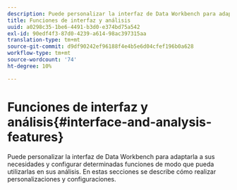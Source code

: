 ```yaml
---
description: Puede personalizar la interfaz de Data Workbench para adaptarla a sus necesidades y configurar determinadas funciones de modo que pueda utilizarlas en sus análisis. En estas secciones se describe cómo realizar personalizaciones y configuraciones.
title: Funciones de interfaz y análisis
uuid: a0298c35-1be6-4491-b3d0-e374bd75a542
exl-id: 90edf4f3-87d0-4239-a614-98ac397315aa
translation-type: tm+mt
source-git-commit: d9df90242ef96188f4e4b5e6d04cfef196b0a628
workflow-type: tm+mt
source-wordcount: '74'
ht-degree: 10%

---
```


# Funciones de interfaz y análisis{#interface-and-analysis-features}

Puede personalizar la interfaz de Data Workbench para adaptarla a sus necesidades y configurar determinadas funciones de modo que pueda utilizarlas en sus análisis. En estas secciones se describe cómo realizar personalizaciones y configuraciones.
